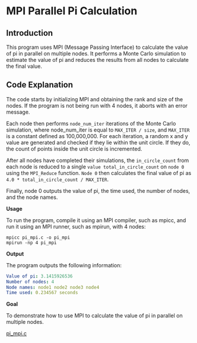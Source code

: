 # MPI Parallel Pi Calculation

<h2>Introduction</h2>
This program uses MPI (Message Passing Interface) to calculate the value of pi in parallel on multiple nodes. It performs a Monte Carlo simulation to estimate the value of pi and reduces the results from all nodes to calculate the final value.

<h2>Code Explanation</h2>
The code starts by initializing MPI and obtaining the rank and size of the nodes. If the program is not being run with 4 nodes, it aborts with an error message.

Each node then performs `node_num_iter` iterations of the Monte Carlo simulation, where node_num_iter is equal to `MAX_ITER / size`, and `MAX_ITER` is a constant defined as 100,000,000. For each iteration, a random x and y value are generated and checked if they lie within the unit circle. If they do, the count of points inside the unit circle is incremented.

After all nodes have completed their simulations, the `in_circle_count` from each node is reduced to a single `value total_in_circle_count` on `node 0` using the `MPI_Reduce` function. `Node 0` then calculates the final value of pi as `4.0 * total_in_circle_count / MAX_ITER`.

Finally, node 0 outputs the value of pi, the time used, the number of nodes, and the node names.

<b>Usage</b>

To run the program, compile it using an MPI compiler, such as mpicc, and run it using an MPI runner, such as mpirun, with 4 nodes:

```console
mpicc pi_mpi.c -o pi_mpi
mpirun -np 4 pi_mpi
```

<b>Output</b>

The program outputs the following information:

``` yaml
Value of pi: 3.1415926536
Number of nodes: 4
Node names: node1 node2 node3 node4
Time used: 0.234567 seconds
```

<b>Goal</b>

To demonstrate how to use MPI to calculate the value of pi in parallel on multiple nodes.

[pi_mpi.c](pi_mpi.c)
